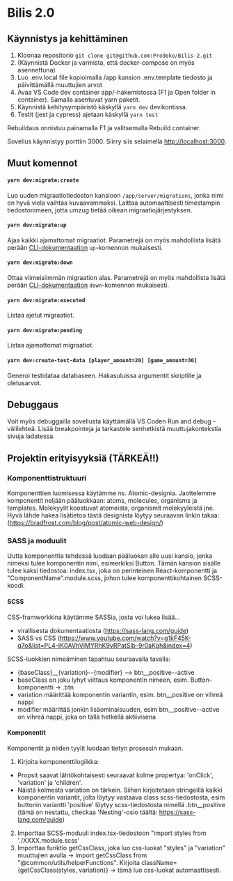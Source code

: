 # Bilis 2.0

## Käynnistys ja kehittäminen

1. Kloonaa repositorio `git clone git@github.com:Prodeko/Bilis-2.git`
2. (Käynnistä Docker ja varmista, että docker-compose on myös asennettuna)
3. Luo .env.local file kopioimalla /app kansion .env.template tiedosto ja päivittämällä muuttujien arvot
4. Avaa VS Code dev container app/-hakemistossa (F1 ja Open folder in container). Samalla asentuvat yarn paketit.
5. Käynnistä kehitysympäristö käskyllä `yarn dev` devikontissa.
5. Testit (jest ja cypress) ajetaan käskyllä `yarn test`

Rebuildaus onnistuu painamalla F1 ja valitsemalla Rebuild container.

Sovellus käynnistyy porttiin 3000. Siirry siis selaimella [http://localhost:3000](http://localhost:3000).

## Muut komennot

#### `yarn dev:migrate:create`

Luo uuden migraatiotiedoston kansioon `/app/server/migrations`, jonka nimi on hyvä viela vaihtaa kuvaavammaksi. Laittaa automaattisesti timestampin tiedostonimeen, jotta umzug tietää oikean migraatiojärjestyksen.

#### `yarn dev:migrate:up`

Ajaa kaikki ajamattomat migraatiot. Parametrejä on myös mahdollista lisätä perään [CLI-dokumentaation](https://github.com/sequelize/umzug#cli-usage) `up`-komennon mukaisesti.

#### `yarn dev:migrate:down`

Ottaa viimeisiimmän migraation alas. Parametrejä on myös mahdollista lisätä perään [CLI-dokumentaation](https://github.com/sequelize/umzug#cli-usage) `down`-komennon mukaisesti.

#### `yarn dev:migrate:executed`

Listaa ajetut migraatiot.

#### `yarn dev:migrate:pending`

Listaa ajamattomat migraatiot.

#### `yarn dev:create-test-data [player_amount=20] [game_amount=30]`

Generoi testidataa databaseen. Hakasuluissa argumentit skriptille ja oletusarvot.

## Debuggaus

Voit myös debuggailla sovellusta käyttämällä VS Coden Run and debug -välilehteä. 
Lisää breakpointeja ja tarkastele senhetkistä muuttujakontekstia sivuja ladatessa.

## Projektin erityisyyksiä (TÄRKEÄ!!)

### Komponenttistruktuuri
Komponenttien luomisessa käytämme ns. Atomic-designia. Jaottelemme komponentit neljään pääluokkaan: atoms, molecules, organisms ja templates. Molekyylit koostuvat atomeista, organismit molekyyleistä jne. Hyvä lähde hakea lisätietoa tästä designista löytyy seuraavan linkin takaa: (https://bradfrost.com/blog/post/atomic-web-design/)

### SASS ja moduulit
Uutta komponenttia tehdessä luodaan pääluokan alle uusi kansio, jonka nimeksi tulee komponentin nimi, esimerkiksi Button. Tämän kansion sisälle tulee kaksi tiedostoa: index.tsx, joka on perinteinen React-komponentti ja "ComponentName".module.scss, johon tulee komponenttikohtainen SCSS-koodi.

#### SCSS
CSS-framworkkina käytämme SASSia, josta voi lukea lisää...
- virallisesta dokumentaatiosta (https://sass-lang.com/guide)
- SASS vs CSS (https://www.youtube.com/watch?v=g1kF45K-q7o&list=PL4-IK0AVhVjMYRhK9vRPatSlb-9r0aKgh&index=4)

SCSS-luokkien nimeäminen tapahtuu seuraavalla tavalla:
- {baseClass}__{variation}--{modifier} --> btn__positive--active
- baseClass on joku lyhyt viittaus komponentin nimeen, esim. Button-komponentti -> .btn
- variation määrittää komponentin variantin, esim. btn__positive on vihreä nappi
- modifier määrittää jonkin lisäominaisuuden, esim btn__positive--active on vihreä nappi, joka on tällä hetkellä aktiivisena

#### Komponentit
Komponentit ja niiden tyylit luodaan tietyn prosessin mukaan.
1. Kirjoita komponenttilogiikka:
- Propsit saavat lähtökohtaisesti seuraavat kolme propertya: 'onClick', 'variation' ja 'children'.
- Näistä kolmesta variation on tärkein. Siihen kirjoitetaan stringeillä kaikki komponentin variantit, jolta löytyy vastaava class scss-tiedostosta, esim buttonin variantti 'positive' löytyy scss-tiedostosta nimellä .btn__positive (tämä on nestattu, checkaa 'Nesting'-osio täältä: https://sass-lang.com/guide)
2. Importtaa SCSS-moduuli index.tsx-tiedostoon "import styles from './XXXX.module.scss'
3. Importtaa funktio getCssClass, joka luo css-luokat "styles" ja "variation" muuttujien avulla -> import getCssClass from "@common/utils/helperFunctions". Kirjoita className={getCssClass(styles, variation)} -> tämä luo css-luokat automaattisesti.
